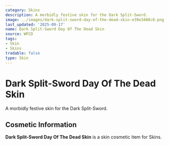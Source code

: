 ```yaml
---
category: Skins
description: A morbidly festive skin for the Dark Split-Sword.
image: ../images/dark-split-sword-day-of-the-dead-skin-e39e3488c0.png
last_updated: '2025-09-17'
name: Dark Split-Sword Day Of The Dead Skin
source: WFCD
tags:
- Skin
- Skins
tradable: false
type: Skin
---
```


# Dark Split-Sword Day Of The Dead Skin

A morbidly festive skin for the Dark Split-Sword.

## Cosmetic Information

**Dark Split-Sword Day Of The Dead Skin** is a skin cosmetic item for Skins.


